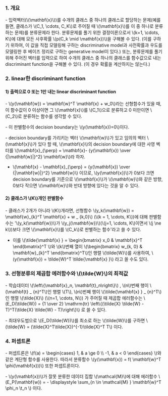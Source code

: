 
### 1. 개요

\- 입력벡터(\\(\mathbf{x}\\))를 수개의 클래스 중 하나의 클래스로 할당하는 문제(예를 들면, 클래스가 \\(C_1, \cdots, C_K\\)로 주어질 때 \\(\mathbf{x}\\)를 이 중 하나로 분류하는 문제)를 분류문제라 한다. 분류문제를 풀기 위한 결정이론으로서 \\(k=1, \cdots, K\\)에 대해 모든 사후확률 \\(p(C_k \mid \mathbf{x})\\)을 구해볼 수 있다. (이를 구하기 위하여, 이 값을 직접 모델링해 구하는 discriminative model과 사전확률과 우도를 모델링한 후 베이즈 정리로 구하는 generative model이 있다.) 또는, 분류문제를 풀기 위해 주어진 벡터를 입력으로 하여 수개의 클래스 중 하나의 클래스를 함수값으로 내는 discriminant function을 구해볼 수 있다. (이 경우 확률을 계산하지는 않는다.)


### 2. linear한 discriminant function

#### 1) 출력으로 0 또는 1만 내는 linear discriminant function

\- \\(y(\mathbf{w}) = \mathbf{w}^T \mathbf{x} + w_0\\)라는 선형함수가 있을 때, 이 함수값이 0 이상이면 그 \\(\mathbf{x}\\)를 \\(C_1\\)으로 분류하고 0 미만이면 \\(C_2\\)로 분류하는 함수를 생각할 수 있다. 

\- 이 판별함수의 decision boundary는 \\(y(\mathbf{x})=0\\)이다. 

\- decision boundary를 가리키는 벡터 \\(\mathbf{w}\\)가 있고 임의의 벡터 \\(\mathbf{x}\\)가 있다 할 때, \\(\mathbf{x}\\)의 decision boundary에 대한 사영 벡터를 \\(\mathbf{x}_{\perp} = \mathbf{x}- {y(\mathbf{x}) \over {\|\mathbf{w}\|}^2} \mathbf{w}\\)라 하자. 

- \\(\mathbf{x} - \mathbf{x}_{\perp} = {y(\mathbf{x}) \over {\|\mathbf{w}\|}^2} \mathbf{w}\\) 이므로, \\(y(\mathbf{x})\\)가 0보다 크면 decision boundary를 기준으로 \\(\mathbf{x}\\)가 \\(\mathbf{w}\\)와 같은 방향, 0보다 작으면 \\(\mathbf{w}\\)와 반대 방향에 있다는 것을 알 수 있다.

#### 2) 클래스가 \\(K\\)개인 판별함수

\- 클래스가 2개가 아니라 \\(K\\)개라면, 선형함수 \\(y_k(\mathbf{w}) = \mathbf{w}_{k}^T \mathbf{x} + w _ {k,0}\\) (\\(k = 1, \cdots, K\\))에 대해 판별함수는 '\\(y_k(\mathbf{w})\\)가 \\(y_j(\mathbf{w})\\)(\\(j=1, \cdots, K\\)이면서 \\(j \ne k\\))보다 크면 \\(\mathbf{x}\\)를 \\(C_k\\)로 판별하는 함수'라고 쓸 수 있다.

- 이를 \\(\tilde{\mathbf{x} } = \begin{bmatrix} x_0 & \mathbf{x}^T \end{bmatrix}^T \\)와 \\(k\\)번째 열이 \\(\begin{bmatrix} w_{k, 0} & \mathbf{w}_{k}^T \end{bmatrix}^T\\)인 행렬 \\(\tilde{W}\\)를 사용하여, \\(y(\mathbf{x}) = \tilde{W}^T \tilde{\mathbf{x} }\\) 라고 쓸 수도 있다.


### 3. 선형분류의 제곱합 에러함수와 \\(\tilde{W}\\)의 최적값

\- 학습데이터 \\(\left\\{\mathbf{x}_n, \mathbf{t}_n\right\\}\\) , \\(n\\)번째 행이 \\(\mathbf{t} _ {n}^T\\)인 행렬 \\(T\\), \\(n\\)번째 행이 \\(\tilde{\mathbf{x} } _ {n}^T\\)인 행렬 \\(\tilde{X}\\) (\\(n=1, \cdots, N\\)) 가 주어질 때 제곱합 에러함수는 \\(E_D(\tilde{W}) = {1 \over 2} \mathrm{tr} \left\\{(\tilde{X} \tilde{W} - T)^T(\tilde{X} \tilde{W} - T)\right\\}\\) 로 쓸 수 있다.

\- 최대우도법으로 \\(E_D(\tilde{W})\\)를 최소로 하는 \\(\tilde{W}\\)를 구하면 \\(\tilde{W} = (\tilde{X}^T\tilde{X})^{-1}\tilde{X}^T T\\) 이다.



### 4. 퍼셉트론

\- 퍼셉트론은 \\(f(a) = \begin{cases} 1, & a \ge 0 \\\ -1, & a < 0 \end{cases} \\)와 같은 계단형 함수를 사용한다. 따라서 분류함수 \\(y(\mathbf{x}) = f( \mathbf{w}^T \phi(\mathbf{x}))\\) 또한 퍼셉트론이다.

\- \\(y(\mathbf{x})\\)가 잘못 분류한 데이터 집합 \\(\mathcal{M}\\)에 대해 에러함수 \\(E_P(\mathbf{w}) = - \displaystyle \sum_{n \in \mathcal{M} } \mathbf{w}^T \phi_n \t_n \\) 이다.